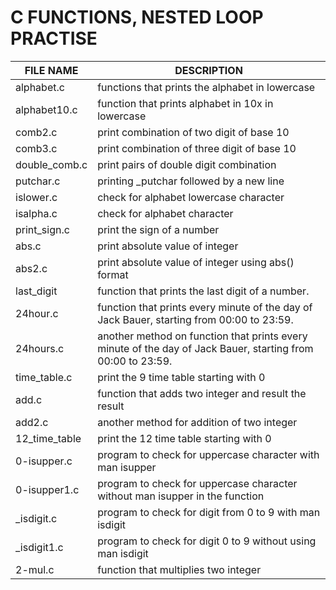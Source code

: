 # C  FUNCTIONS, NESTED LOOP PRACTISE
FILE NAME    | DESCRIPTION
-----------  | ------------
alphabet.c   | functions that prints the alphabet in lowercase 
alphabet10.c | function that prints alphabet in 10x in lowercase
comb2.c      | print combination of two digit of base 10
comb3.c      | print combination of three digit of base 10
double_comb.c| print pairs of double digit combination
putchar.c    | printing _putchar followed by a new line 
islower.c    | check for alphabet lowercase character
isalpha.c    | check for alphabet character
print_sign.c | print the sign of a number
abs.c        | print absolute value of integer
abs2.c       | print absolute value of integer using abs() format
last_digit   |  function that prints the last digit of a number.
24hour.c     | function that prints every minute of the day of Jack Bauer, starting from 00:00 to 23:59.
24hours.c    | another method on function that prints every minute of the day of Jack Bauer, starting from 00:00 to 23:59.
time_table.c | print the 9 time table starting with 0
add.c        | function that adds two integer and result the result
add2.c       | another method for addition of two integer
12_time_table| print the 12 time table starting with 0
0-isupper.c  | program to check for uppercase character with man isupper
0-isupper1.c | program to check for uppercase character without man isupper in the function
 _isdigit.c  | program to check for digit from 0 to 9 with man isdigit
 _isdigit1.c | program to check for digit 0 to 9 without using man isdigit
 2-mul.c     | function that multiplies two integer
 